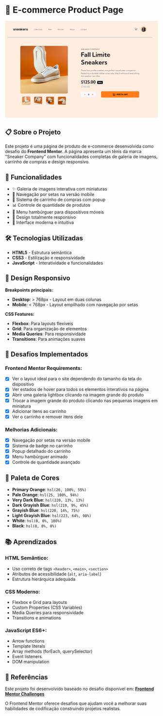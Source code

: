 # 🛒 E-commerce Product Page

![Preview do Site](imagens/imagem-do-site.png)

## 📋 Sobre o Projeto

Este projeto é uma página de produto de e-commerce desenvolvida como desafio do **Frontend Mentor**. A página apresenta um tênis da marca "Sneaker Company" com funcionalidades completas de galeria de imagens, carrinho de compras e design responsivo.

## 🎯 Funcionalidades

- ✨ Galeria de imagens interativa com miniaturas
- 📱 Navegação por setas na versão mobile
- 🛒 Sistema de carrinho de compras com popup
- 📊 Controle de quantidade de produtos
- 🍔 Menu hambúrguer para dispositivos móveis
- 📱 Design totalmente responsivo
- 🎨 Interface moderna e intuitiva

## 🛠️ Tecnologias Utilizadas

- **HTML5** - Estrutura semântica
- **CSS3** - Estilização e responsividade
- **JavaScript** - Interatividade e funcionalidades

## 🎨 Design Responsivo

**Breakpoints principais:**
- **Desktop**: > 768px - Layout em duas colunas
- **Mobile**: < 768px - Layout empilhado com navegação por setas

**CSS Features:**
- **Flexbox**: Para layouts flexíveis
- **Grid**: Para organização de elementos
- **Media Queries**: Para responsividade
- **Transitions**: Para animações suaves

## 🎯 Desafios Implementados

### Frontend Mentor Requirements:
- [x] Ver o layout ideal para o site dependendo do tamanho da tela do dispositivo
- [x] Ver estados de hover para todos os elementos interativos na página
- [x] Abrir uma galeria lightbox clicando na imagem grande do produto
- [x] Trocar a imagem grande do produto clicando nas pequenas imagens em miniatura
- [x] Adicionar itens ao carrinho
- [x] Ver o carrinho e remover itens dele

### Melhorias Adicionais:
- [x] Navegação por setas na versão mobile
- [x] Sistema de badge no carrinho
- [x] Popup detalhado do carrinho
- [x] Menu hambúrguer animado
- [x] Controle de quantidade avançado

## 🎨 Paleta de Cores

- **Primary Orange**: `hsl(26, 100%, 55%)`
- **Pale Orange**: `hsl(25, 100%, 94%)`
- **Very Dark Blue**: `hsl(220, 13%, 13%)`
- **Dark Grayish Blue**: `hsl(219, 9%, 45%)`
- **Grayish Blue**: `hsl(220, 14%, 75%)`
- **Light Grayish Blue**: `hsl(223, 64%, 98%)`
- **White**: `hsl(0, 0%, 100%)`
- **Black**: `hsl(0, 0%, 0%)`

## 📚 Aprendizados

### HTML Semântico:
- Uso correto de tags `<header>`, `<main>`, `<section>`
- Atributos de acessibilidade (`alt`, `aria-label`)
- Estrutura hierárquica adequada

### CSS Moderno:
- Flexbox e Grid para layouts
- Custom Properties (CSS Variables)
- Media Queries para responsividade
- Transitions e animations

### JavaScript ES6+:
- Arrow functions
- Template literals
- Array methods (forEach, querySelector)
- Event listeners
- DOM manipulation

## 📖 Referências

Este projeto foi desenvolvido baseado no desafio disponível em:
**[Frontend Mentor Challenges](https://www.frontendmentor.io/challenges)**

O Frontend Mentor oferece desafios que ajudam você a melhorar suas habilidades de codificação construindo projetos realistas.

